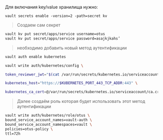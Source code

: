 Для включания key/value хранилища нужно:
```
vault secrets enable -version=2 -path=secret kv
```

>Создаем сам секрет
```bash
vault kv put secret/apps/service username=otus
vault kv put secret/apps/service password=asajkjkahs’
```

> необходимо добавить новый метод аутентификации
```bash
vault auth enable kubernetes
```

```bash
vault write auth/kubernetes/config \

token_reviewer_jwt="$(cat /var/run/secrets/kubernetes.io/serviceaccount/token)" \

kubernetes_host="https://$KUBERNETES_PORT_443_TCP_ADDR:443" \

kubernetes_ca_cert=@/var/run/secrets/kubernetes.io/serviceaccount/ca.crt
``` 

> Далее создаём роль которая будет использовать этот метод аутентификации
```bash
vault write auth/kubernetes/role/otus \
bound_service_account_names=vault-auth \
bound_service_account_namespaces=vault \
policies=otus-policy \
ttl=72h
```
